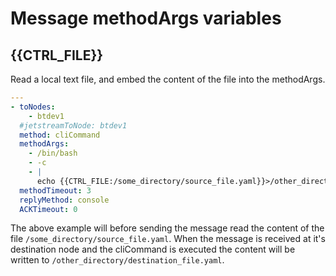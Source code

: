 # Message methodArgs variables

## {{CTRL_FILE}}

Read a local text file, and embed the content of the file into the methodArgs.

```yaml
---
- toNodes:
    - btdev1
  #jetstreamToNode: btdev1
  method: cliCommand
  methodArgs:
    - /bin/bash
    - -c
    - |
      echo {{CTRL_FILE:/some_directory/source_file.yaml}}>/other_directory/destination_file.yaml
  methodTimeout: 3
  replyMethod: console
  ACKTimeout: 0
```

The above example will before sending the message read the content of the file `/some_directory/source_file.yaml`. When the message is received at it's destination node and the cliCommand is executed the content will be written to `/other_directory/destination_file.yaml`.
